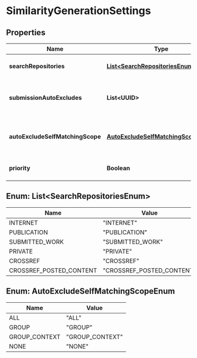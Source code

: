 

# SimilarityGenerationSettings


## Properties

Name | Type | Description | Notes
------------ | ------------- | ------------- | -------------
**searchRepositories** | [**List&lt;SearchRepositoriesEnum&gt;**](#List&lt;SearchRepositoriesEnum&gt;) | List of repositories to search | 
**submissionAutoExcludes** | **List&lt;UUID&gt;** | List of submission IDs to exclude from report |  [optional]
**autoExcludeSelfMatchingScope** | [**AutoExcludeSelfMatchingScopeEnum**](#AutoExcludeSelfMatchingScopeEnum) | self matching submissions to exclude from report |  [optional]
**priority** | **Boolean** | Priority level of report generation |  [optional]



## Enum: List&lt;SearchRepositoriesEnum&gt;

Name | Value
---- | -----
INTERNET | &quot;INTERNET&quot;
PUBLICATION | &quot;PUBLICATION&quot;
SUBMITTED_WORK | &quot;SUBMITTED_WORK&quot;
PRIVATE | &quot;PRIVATE&quot;
CROSSREF | &quot;CROSSREF&quot;
CROSSREF_POSTED_CONTENT | &quot;CROSSREF_POSTED_CONTENT&quot;



## Enum: AutoExcludeSelfMatchingScopeEnum

Name | Value
---- | -----
ALL | &quot;ALL&quot;
GROUP | &quot;GROUP&quot;
GROUP_CONTEXT | &quot;GROUP_CONTEXT&quot;
NONE | &quot;NONE&quot;




